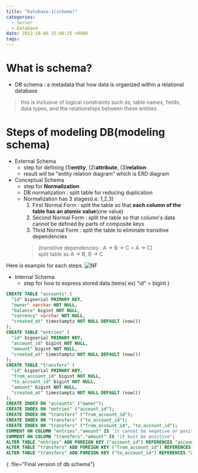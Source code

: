 ```yaml
---
title: "Database-1(schema)"
categories:
  - Server
  - Database
date: 2022-10-06 15:00:25 +0900
tags:
---
```


# What is schema?
* DB schema : a metadata that how data is organized within a relational database
> this is inclusive of logical constraints such as, table names, fields, data types, and the relationships between these entities

# Steps of modeling DB(modeling schema)
* External Schema
  * step for defining (1)**entity**, (2)**attribute**, (3)**relation**
  * result will be "entity relation diagram" which is ERD diagram
* Conceptual Schema
  * step for **Normalization**
  * DB normalization : split table for reducing duplication
  * Normalization has 3 stages(i.e. 1,2,3)
    1. First Normal Form : split the table so that **each column of the table has an atomic value**(one value)
    2. Second Normal Form : split the table so that column's data cannot be defined by parts of composite keys
    3. Thrid Normal Form : split the table to eliminate transitive dependencies
    > (transitive dependencies : A -> B -> C = A -> C)      
    > split table as A -> B, B -> C

Here is example for each steps.
![NF](../../assets/img/db/NF.png)

* Internal Schema
  * step for how to express stored data items( ex) "id" = bigint )

```sql
CREATE TABLE "accounts" (
  "id" bigserial PRIMARY KEY,
  "owner" varchar NOT NULL,
  "balance" bigint NOT NULL,
  "currency" varchar NOT NULL,
  "created_at" timestamptz NOT NULL DEFAULT (now())
);
CREATE TABLE "entries" (
  "id" bigserial PRIMARY KEY,
  "account_id" bigint NOT NULL,
  "amount" bigint NOT NULL,
  "created_at" timestamptz NOT NULL DEFAULT (now())
);
CREATE TABLE "transfers" (
  "id" bigserial PRIMARY KEY,
  "from_account_id" bigint NOT NULL,
  "to_account_id" bigint NOT NULL,
  "amount" bigint NOT NULL,
  "created_at" timestamptz NOT NULL DEFAULT (now())
);
CREATE INDEX ON "accounts" ("owner");
CREATE INDEX ON "entries" ("account_id");
CREATE INDEX ON "transfers" ("from_account_id");
CREATE INDEX ON "transfers" ("to_account_id");
CREATE INDEX ON "transfers" ("from_account_id", "to_account_id");
COMMENT ON COLUMN "entries"."amount" IS 'it cannot be negative or positive';
COMMENT ON COLUMN "transfers"."amount" IS 'it must be positive';
ALTER TABLE "entries" ADD FOREIGN KEY ("account_id") REFERENCES "accounts" ("id");
ALTER TABLE "transfers" ADD FOREIGN KEY ("from_account_id") REFERENCES "accounts" ("id");
ALTER TABLE "transfers" ADD FOREIGN KEY ("to_account_id") REFERENCES "accounts" ("id");
```
{: file="Final version of db schema"}
